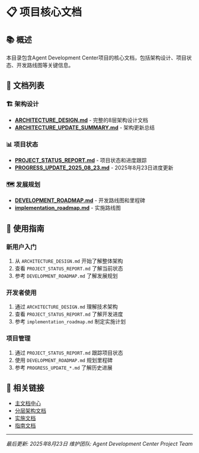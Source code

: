 # 📋 项目核心文档

## 📚 概述

本目录包含Agent Development Center项目的核心文档，包括架构设计、项目状态、开发路线图等关键信息。

## 📖 文档列表

### 🏗️ 架构设计
- **[ARCHITECTURE_DESIGN.md](./ARCHITECTURE_DESIGN.md)** - 完整的8层架构设计文档
- **[ARCHITECTURE_UPDATE_SUMMARY.md](../ARCHITECTURE_UPDATE_SUMMARY.md)** - 架构更新总结

### 📊 项目状态
- **[PROJECT_STATUS_REPORT.md](./PROJECT_STATUS_REPORT.md)** - 项目状态和进度跟踪
- **[PROGRESS_UPDATE_2025_08_23.md](./PROGRESS_UPDATE_2025_08_23.md)** - 2025年8月23日进度更新

### 🗺️ 发展规划
- **[DEVELOPMENT_ROADMAP.md](./DEVELOPMENT_ROADMAP.md)** - 开发路线图和里程碑
- **[implementation_roadmap.md](./implementation_roadmap.md)** - 实施路线图

## 🎯 使用指南

### 新用户入门
1. 从 `ARCHITECTURE_DESIGN.md` 开始了解整体架构
2. 查看 `PROJECT_STATUS_REPORT.md` 了解当前状态
3. 参考 `DEVELOPMENT_ROADMAP.md` 了解发展规划

### 开发者使用
1. 通过 `ARCHITECTURE_DESIGN.md` 理解技术架构
2. 查看 `PROJECT_STATUS_REPORT.md` 了解开发进度
3. 参考 `implementation_roadmap.md` 制定实施计划

### 项目管理
1. 通过 `PROJECT_STATUS_REPORT.md` 跟踪项目状态
2. 使用 `DEVELOPMENT_ROADMAP.md` 规划里程碑
3. 参考 `PROGRESS_UPDATE_*.md` 了解历史进展

## 🔗 相关链接

- [主文档中心](../README.md)
- [分层架构文档](../layers/)
- [实施文档](../implementation/)
- [指南文档](../guides/)

---

*最后更新: 2025年8月23日*
*维护团队: Agent Development Center Project Team* 